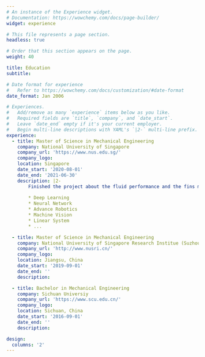 ```yaml
---
# An instance of the Experience widget.
# Documentation: https://wowchemy.com/docs/page-builder/
widget: experience

# This file represents a page section.
headless: true

# Order that this section appears on the page.
weight: 40

title: Education
subtitle:

# Date format for experience
#   Refer to https://wowchemy.com/docs/customization/#date-format
date_format: Jan 2006

# Experiences.
#   Add/remove as many `experience` items below as you like.
#   Required fields are `title`, `company`, and `date_start`.
#   Leave `date_end` empty if it's your current employer.
#   Begin multi-line descriptions with YAML's `|2-` multi-line prefix.
experience:
  - title: Master of Science in Mechanical Engineering
    company: National University of Singapore
    company_url: 'https://www.nus.edu.sg/'
    company_logo: 
    location: Singapore
    date_start: '2020-08-01'
    date_end: '2021-06-30'
    description: |2-
        Finished the project about the fluid performance and the fins machinism of a bionic mantaray robot. And completed courses include:
        
        * Deep Learning
        * Neural Network
        * Advance Robotics
        * Machine Vision
        * Linear System
        * ...

  - title: Master of Science in Mechanical Engineering
    company: National University of Singapore Research Institue (Suzhou)
    company_url: 'http://www.nusri.cn/'
    company_logo: 
    location: Jiangsu, China
    date_start: '2019-09-01'
    date_end: ''
    description: 

  - title: Bachelor in Mechanical Engineering
    company: Sichuan Universiy
    company_url: 'https://www.scu.edu.cn/'
    company_logo: 
    location: Sichuan, China
    date_start: '2016-09-01'
    date_end: ''
    description: 

design:
  columns: '2'
---
```

